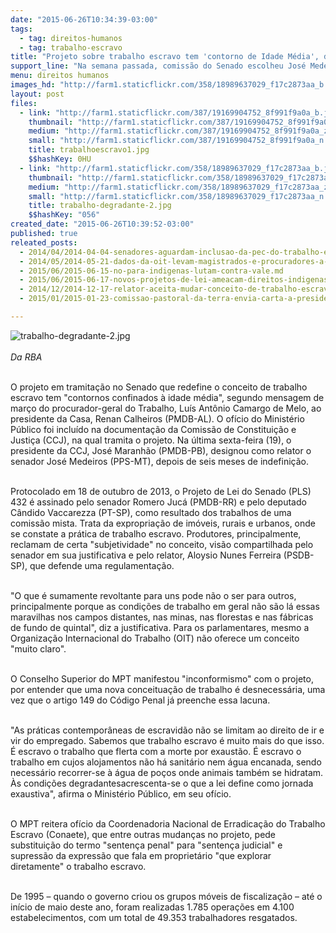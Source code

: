 ```yaml
---
date: "2015-06-26T10:34:39-03:00"
tags:
  - tag: direitos-humanos
  - tag: trabalho-escravo
title: "Projeto sobre trabalho escravo tem 'contorno de Idade Média', diz MPT"
support_line: "Na semana passada, comissão do Senado escolheu José Medeiros (PPS-MT) como relator."
menu: direitos humanos
images_hd: "http://farm1.staticflickr.com/358/18989637029_f17c2873aa_b.jpg"
layout: post
files:
  - link: "http://farm1.staticflickr.com/387/19169904752_8f991f9a0a_b.jpg"
    thumbnail: "http://farm1.staticflickr.com/387/19169904752_8f991f9a0a_t.jpg"
    medium: "http://farm1.staticflickr.com/387/19169904752_8f991f9a0a_z.jpg"
    small: "http://farm1.staticflickr.com/387/19169904752_8f991f9a0a_n.jpg"
    title: trabalhoescravo1.jpg
    $$hashKey: 0HU
  - link: "http://farm1.staticflickr.com/358/18989637029_f17c2873aa_b.jpg"
    thumbnail: "http://farm1.staticflickr.com/358/18989637029_f17c2873aa_t.jpg"
    medium: "http://farm1.staticflickr.com/358/18989637029_f17c2873aa_z.jpg"
    small: "http://farm1.staticflickr.com/358/18989637029_f17c2873aa_n.jpg"
    title: trabalho-degradante-2.jpg
    $$hashKey: "056"
created_date: "2015-06-26T10:39:52-03:00"
published: true
releated_posts:
  - 2014/04/2014-04-04-senadores-aguardam-inclusao-da-pec-do-trabalho-escravo-em-plenario.md-e
  - 2014/05/2014-05-21-dados-da-oit-levam-magistrados-e-procuradores-a-pedir-pec.md
  - 2015/06/2015-06-15-no-para-indigenas-lutam-contra-vale.md
  - 2015/06/2015-06-17-novos-projetos-de-lei-ameacam-direitos-indigenas-no-congresso.md
  - 2014/12/2014-12-17-relator-aceita-mudar-conceito-de-trabalho-escravo-a-pedido-de-ruralistas.md
  - 2015/01/2015-01-23-comissao-pastoral-da-terra-envia-carta-a-presidente-dilma.md

---
```

<p><img alt="trabalho-degradante-2.jpg" src="http://farm1.staticflickr.com/358/18989637029_f17c2873aa_b.jpg" /><br />
<br />
<em>Da RBA</em></p>

<p><br />
O projeto em tramita&ccedil;&atilde;o no Senado que redefine o conceito de trabalho escravo tem &quot;contornos confinados &agrave; idade m&eacute;dia&quot;, segundo mensagem de mar&ccedil;o do procurador-geral do Trabalho, Lu&iacute;s Ant&ocirc;nio Camargo de Melo, ao presidente da Casa, Renan Calheiros (PMDB-AL). O of&iacute;cio do Minist&eacute;rio P&uacute;blico foi inclu&iacute;do na documenta&ccedil;&atilde;o da Comiss&atilde;o de Constitui&ccedil;&atilde;o e Justi&ccedil;a (CCJ), na qual tramita o projeto. Na &uacute;ltima sexta-feira (19), o presidente da CCJ, Jos&eacute; Maranh&atilde;o (PMDB-PB), designou como relator o senador Jos&eacute; Medeiros (PPS-MT), depois de seis meses de indefini&ccedil;&atilde;o.</p>

<p><br />
Protocolado em 18 de outubro de 2013, o Projeto de Lei do Senado (PLS) 432 &eacute; assinado pelo senador Romero Juc&aacute; (PMDB-RR) e pelo deputado C&acirc;ndido Vaccarezza (PT-SP), como resultado dos trabalhos de uma comiss&atilde;o mista. Trata da expropria&ccedil;&atilde;o de im&oacute;veis, rurais e urbanos, onde se constate a pr&aacute;tica de trabalho escravo. Produtores, principalmente, reclamam de certa &quot;subjetividade&quot; no conceito, vis&atilde;o compartilhada pelo senador em sua justificativa e pelo relator, Aloysio Nunes Ferreira (PSDB-SP), que defende uma regulamenta&ccedil;&atilde;o.</p>

<p><br />
&quot;O que &eacute; sumamente revoltante para uns pode n&atilde;o o ser para outros, principalmente porque as condi&ccedil;&otilde;es de trabalho em geral n&atilde;o s&atilde;o l&aacute; essas maravilhas nos campos distantes, nas minas, nas florestas e nas f&aacute;bricas de fundo de quintal&quot;, diz a justificativa. Para os parlamentares, mesmo a Organiza&ccedil;&atilde;o Internacional do Trabalho (OIT) n&atilde;o oferece um conceito &quot;muito claro&quot;.</p>

<p><br />
O Conselho Superior do MPT manifestou &quot;inconformismo&quot; com o projeto, por entender que uma nova conceitua&ccedil;&atilde;o de trabalho &eacute; desnecess&aacute;ria, uma vez que o artigo 149 do C&oacute;digo Penal j&aacute; preenche essa lacuna.</p>

<p><br />
&quot;As pr&aacute;ticas contempor&acirc;neas de escravid&atilde;o n&atilde;o se limitam ao direito de ir e vir do empregado. Sabemos que trabalho escravo &eacute; muito mais do que isso. &Eacute; escravo o trabalho que flerta com a morte por exaust&atilde;o. &Eacute; escravo o trabalho em cujos alojamentos n&atilde;o h&aacute; sanit&aacute;rio nem &aacute;gua encanada, sendo necess&aacute;rio recorrer-se &agrave; &aacute;gua de po&ccedil;os onde animais tamb&eacute;m se hidratam. &Agrave;s condi&ccedil;&otilde;es degradantesacrescenta-se o que a lei define como jornada exaustiva&quot;, afirma o Minist&eacute;rio P&uacute;blico, em seu of&iacute;cio.</p>

<p><br />
O MPT reitera of&iacute;cio da Coordenadoria Nacional de Erradica&ccedil;&atilde;o do Trabalho Escravo (Conaete), que entre outras mudan&ccedil;as no projeto, pede substitui&ccedil;&atilde;o do termo &quot;senten&ccedil;a penal&quot; para &quot;senten&ccedil;a judicial&quot; e supress&atilde;o da express&atilde;o que fala em propriet&aacute;rio &quot;que explorar diretamente&quot; o trabalho escravo.</p>

<p><br />
De 1995 &ndash; quando o governo criou os grupos m&oacute;veis de fiscaliza&ccedil;&atilde;o &ndash; at&eacute; o in&iacute;cio de maio deste ano, foram realizadas 1.785 opera&ccedil;&otilde;es em 4.100 estabelecimentos, com um total de 49.353 trabalhadores resgatados.</p>

